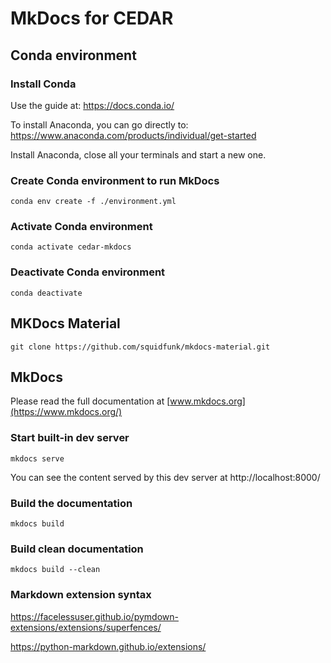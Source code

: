 # MkDocs for CEDAR

## Conda environment 
### Install Conda
Use the guide at: https://docs.conda.io/

To install Anaconda, you can go directly to: https://www.anaconda.com/products/individual/get-started 

Install Anaconda, close all your terminals and start a new one.

### Create Conda environment to run MkDocs
    conda env create -f ./environment.yml

### Activate Conda environment
    conda activate cedar-mkdocs

### Deactivate Conda environment
    conda deactivate

## MKDocs Material

    git clone https://github.com/squidfunk/mkdocs-material.git

## MkDocs
Please read the full documentation at [www.mkdocs.org](https://www.mkdocs.org/)

### Start built-in dev server
    mkdocs serve
    
You can see the content served by this dev server at http://localhost:8000/ 

### Build the documentation
    mkdocs build

### Build clean documentation
    mkdocs build --clean

### Markdown extension syntax

https://facelessuser.github.io/pymdown-extensions/extensions/superfences/

https://python-markdown.github.io/extensions/